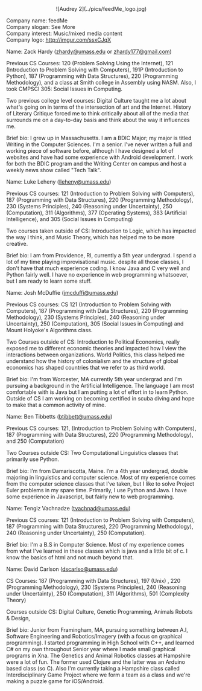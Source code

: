 <center>![Audrey 2](../pics/feedMe_logo.jpg) </center>

Company name: feedMe<br>
Company slogan: See More<br>
Company interest: Music/mixed media content<br>
Company logo: <http://imgur.com/ssxCJqX>

Name: Zack Hardy (<zhardy@umass.edu> or <zhardy177@gmail.com>)

Previous CS Courses: 120 (Problem Solving Using the Internet), 121 (Introduction to Problem Solving with Computers), 191P (Introduction to Python), 187 (Programming with Data Structures), 220 (Programming Methodology), and a class at Smith college in Assembly using NASM. Also, I took CMPSCI 305: Social Issues in Computing.

Two previous college level courses: Digital Culture taught me a lot about what's going on in terms of the intersection of art and the Internet. History of Literary Critique forced me to think critically about all of the media that surrounds me on a day-to-day basis and think about the way it influences me.

Brief bio: I grew up in Massachusetts. I am a BDIC Major; my major is titled Writing in the Computer Sciences. I'm a senior. I've never written a full and working piece of software before, although I have designed a lot of websites and have had some experience with Android development. I work for both the BDIC program and the Writing Center on campus and host a weekly news show called "Tech Talk". 

Name: Luke Leheny (<lleheny@umass.edu>)

Previous CS courses: 121 (Introduction to Problem Solving with Computers), 187 (Programming with Data Structures), 220 (Programming Methodology), 230 (Systems Principles), 240 (Reasoning under Uncertainty), 250 (Computation), 311 (Algorithms), 377 (Operating Systems), 383 (Artificial Intelligence), and 305 (Social Issues in Computing)

Two courses taken outside of CS: Introduction to Logic, which has impacted the way I think, and Music Theory, which has helped me to be more creative.

Brief bio: I am from Providence, RI, currently a 5th year undergrad. I spend a lot of my time playing improvisational music. despite all those classes, I don't have that much experience coding. I know Java and C very well and Python fairly well. I have no experience in web programming whatsoever, but I am ready to learn some stuff.

Name: Josh McDuffie (<jmcduffi@umass.edu>)

Previous CS courses: CS 121 (Introduction to Problem Solving with Computers), 187 (Programming with Data Structures), 220 (Programming Methodology), 230 (Systems Principles), 240 (Reasoning under Uncertainty), 250 (Computation), 305 (Social Issues in Computing) and Mount Holyoke's Algorithms class.

Two Courses outside of CS: Introduction to Political Economics, really exposed me to different economic theories and impacted how I view the interactions between organizations. World Politics, this class helped me understand how the history of colonialism and the structure of global economics has shaped countries that we refer to as third world.

Brief bio: I'm from Worcester, MA currently 5th year undergrad and I'm pursuing a background in the Artificial Intelligence. The language I am most comfortable with is Java but I am putting a lot of effort in to learn Python. Outside of CS I am working on becoming certified in scuba diving and hope to make that a common activity of mine.

Name: Ben Tibbetts (<btibbett@umass.edu>)

Previous CS courses: 121, (Introduction to Problem Solving with Computers), 187 (Programming with Data Structures), 220 (Programming Methodology), and 250 (Computation)

Two Courses outside CS: Two Computational Linguistics classes that primarily use Python.

Brief bio: I’m from Damariscotta, Maine. I’m a 4th year undergrad, double majoring in linguistics and computer science. Most of my experience comes from the computer science classes that I’ve taken, but I like to solve Project Euler problems in my spare time. Primarily, I use Python and Java. I have some experience in Javascript, but fairly new to web programming.

Name: Tengiz Vachnadze (<tvachnad@umass.edu>)

Previous CS courses: 121 (Introduction to Problem Solving with Computers), 187 (Programming with Data Structures), 220 (Programming Methodology), 240 (Reasoning under Uncertainty), 250 (Computation).

Brief bio:  I'm a B.S in Computer Science. Most of my experience comes from what I've learned in these classes which is java and a little bit of c. I know the basics of html and not much beyond that. 

Name: David Carlson (<dscarlso@umass.edu>)

CS Courses:  187 (Programming with Data Structures), 197 (Unix) , 220 (Programming Methodology), 230 (Systems Principles), 240 (Reasoning under Uncertainty), 250 (Computation), 311 (Algorithms), 501 (Complexity Theory)

Courses outside CS: Digital Culture, Genetic Programming, Animals Robots & Design, 

Brief bio: Junior from Framingham, MA, pursuing something between A.I, Software Engineering and Robotics/Imagery (with a focus on graphical programming). I started programming in High School with C++, and learned C# on my own throughout Senior year where I made small graphical programs in Xna. The Genetics and Animal Robotics classes at Hampshire were a lot of fun. The former used Clojure and the latter was an Arduino based class (so C). Also I'm currently taking a Hampshire class called Interdisciplinary Game Project where we form a team as a class and we're making a puzzle game for iOS/Android. 
